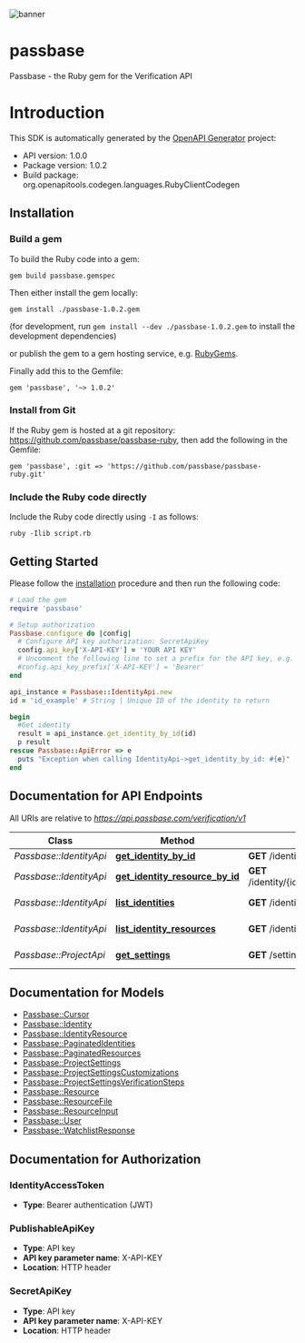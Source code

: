 ![banner](https://passbase-sdk-banner.netlify.app/ruby.png)

# passbase

Passbase - the Ruby gem for the Verification API

# Introduction

This SDK is automatically generated by the [OpenAPI Generator](https://openapi-generator.tech) project:

- API version: 1.0.0
- Package version: 1.0.2
- Build package: org.openapitools.codegen.languages.RubyClientCodegen

## Installation

### Build a gem

To build the Ruby code into a gem:

```shell
gem build passbase.gemspec
```

Then either install the gem locally:

```shell
gem install ./passbase-1.0.2.gem
```

(for development, run `gem install --dev ./passbase-1.0.2.gem` to install the development dependencies)

or publish the gem to a gem hosting service, e.g. [RubyGems](https://rubygems.org/).

Finally add this to the Gemfile:

    gem 'passbase', '~> 1.0.2'

### Install from Git

If the Ruby gem is hosted at a git repository: https://github.com/passbase/passbase-ruby, then add the following in the Gemfile:

    gem 'passbase', :git => 'https://github.com/passbase/passbase-ruby.git'

### Include the Ruby code directly

Include the Ruby code directly using `-I` as follows:

```shell
ruby -Ilib script.rb
```

## Getting Started

Please follow the [installation](#installation) procedure and then run the following code:

```ruby
# Load the gem
require 'passbase'

# Setup authorization
Passbase.configure do |config|
  # Configure API key authorization: SecretApiKey
  config.api_key['X-API-KEY'] = 'YOUR API KEY'
  # Uncomment the following line to set a prefix for the API key, e.g. 'Bearer' (defaults to nil)
  #config.api_key_prefix['X-API-KEY'] = 'Bearer'
end

api_instance = Passbase::IdentityApi.new
id = 'id_example' # String | Unique ID of the identity to return

begin
  #Get identity
  result = api_instance.get_identity_by_id(id)
  p result
rescue Passbase::ApiError => e
  puts "Exception when calling IdentityApi->get_identity_by_id: #{e}"
end

```

## Documentation for API Endpoints

All URIs are relative to *https://api.passbase.com/verification/v1*

Class | Method | HTTP request | Description
------------ | ------------- | ------------- | -------------
*Passbase::IdentityApi* | [**get_identity_by_id**](docs/IdentityApi.md#get_identity_by_id) | **GET** /identities/{id} | Get identity
*Passbase::IdentityApi* | [**get_identity_resource_by_id**](docs/IdentityApi.md#get_identity_resource_by_id) | **GET** /identity/{id}/resources/{resource_id} | Get resource
*Passbase::IdentityApi* | [**list_identities**](docs/IdentityApi.md#list_identities) | **GET** /identities | List identities
*Passbase::IdentityApi* | [**list_identity_resources**](docs/IdentityApi.md#list_identity_resources) | **GET** /identity/{id}/resources | List resources
*Passbase::ProjectApi* | [**get_settings**](docs/ProjectApi.md#get_settings) | **GET** /settings | Get project settings


## Documentation for Models

 - [Passbase::Cursor](docs/Cursor.md)
 - [Passbase::Identity](docs/Identity.md)
 - [Passbase::IdentityResource](docs/IdentityResource.md)
 - [Passbase::PaginatedIdentities](docs/PaginatedIdentities.md)
 - [Passbase::PaginatedResources](docs/PaginatedResources.md)
 - [Passbase::ProjectSettings](docs/ProjectSettings.md)
 - [Passbase::ProjectSettingsCustomizations](docs/ProjectSettingsCustomizations.md)
 - [Passbase::ProjectSettingsVerificationSteps](docs/ProjectSettingsVerificationSteps.md)
 - [Passbase::Resource](docs/Resource.md)
 - [Passbase::ResourceFile](docs/ResourceFile.md)
 - [Passbase::ResourceInput](docs/ResourceInput.md)
 - [Passbase::User](docs/User.md)
 - [Passbase::WatchlistResponse](docs/WatchlistResponse.md)


## Documentation for Authorization


### IdentityAccessToken

- **Type**: Bearer authentication (JWT)

### PublishableApiKey


- **Type**: API key
- **API key parameter name**: X-API-KEY
- **Location**: HTTP header

### SecretApiKey


- **Type**: API key
- **API key parameter name**: X-API-KEY
- **Location**: HTTP header

